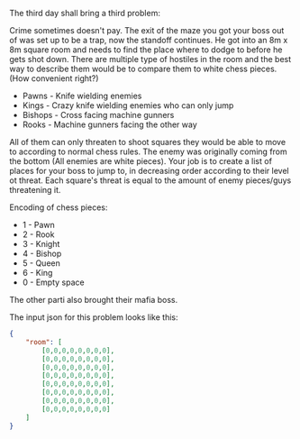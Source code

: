 The third day shall bring a third problem:

Crime sometimes doesn't pay.
The exit of the maze you got your boss out of was set up to be a trap, now the standoff continues.
He got into an 8m x 8m square room and needs to find the place where to dodge to before he gets shot down.
There are multiple type of hostiles in the room and the best way to describe them would be to compare them 
to white chess pieces. (How convenient right?)
- Pawns - Knife wielding enemies
- Kings - Crazy knife wielding enemies who can only jump
- Bishops - Cross facing machine gunners
- Rooks - Machine gunners facing the other way

All of them can only threaten to shoot squares they would be able to move to according to normal chess rules.
The enemy was originally coming from the bottom  (All enemies are white pieces).
Your job is to create a list of places for your boss to jump to, in decreasing order according to their level ot threat.
Each square's threat is equal to the amount of enemy pieces/guys threatening it.

Encoding of chess pieces:
- 1 - Pawn
- 2 - Rook
- 3 - Knight
- 4 - Bishop
- 5 - Queen
- 6 - King
- 0 - Empty space

The other parti also brought their mafia boss. 

The input json for this problem looks like this:
```json
{
    "room": [
        [0,0,0,0,0,0,0,0],
        [0,0,0,0,0,0,0,0],
        [0,0,0,0,0,0,0,0],
        [0,0,0,0,0,0,0,0],
        [0,0,0,0,0,0,0,0],
        [0,0,0,0,0,0,0,0],
        [0,0,0,0,0,0,0,0],
        [0,0,0,0,0,0,0,0]
    ]
}
```
